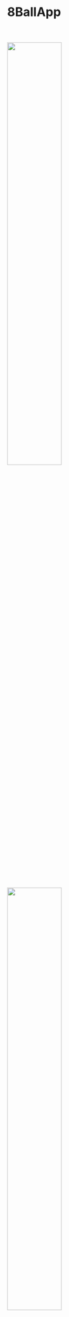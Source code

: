 # 8BallApp 
\
\
<img src="https://user-images.githubusercontent.com/89268846/149809175-a954f821-4fa4-46a9-acf8-fa6daf95b20f.png" width="50%">
<img src="https://user-images.githubusercontent.com/89268846/149809279-5e4d9db6-f726-4a2a-895a-c0b4d344e256.png" width="50%">
